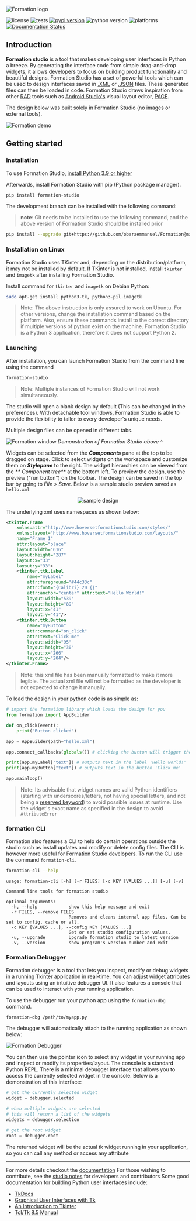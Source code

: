 ![Formation logo](https://raw.githubusercontent.com/obaraemmanuel/Formation/master/docs/_static/logo.png)

![license](https://img.shields.io/github/license/ObaraEmmanuel/Formation)
![tests](https://github.com/ObaraEmmanuel/Formation/workflows/build/badge.svg)
[![pypi version](https://img.shields.io/pypi/v/formation-studio.svg)](https://pypi.org/project/formation-studio/)
![python version](https://img.shields.io/badge/python-3.9+-blue.svg)
![platforms](https://img.shields.io/badge/Platforms-Linux%20|%20Windows%20|%20Mac%20-purple.svg)
[![Documentation Status](https://readthedocs.org/projects/formation-studio/badge/?version=latest)](https://formation-studio.readthedocs.io/en/latest/?badge=latest)
## Introduction

**Formation studio** is a tool that makes developing user interfaces in Python a breeze. By generating the interface code from simple drag-and-drop widgets, it allows developers to focus
on building product functionality and beautiful designs. Formation Studio has a set of powerful tools which can be used to design interfaces saved in
[.XML](https://en.wikipedia.org/wiki/XML) or [.JSON](https://en.wikipedia.org/wiki/JSON) files. These generated files can then be loaded in code. Formation Studio draws inspiration from other
[RAD](https://en.wikipedia.org/wiki/Rapid_application_development) tools such as
[Android Studio's](https://developer.android.com/studio) visual layout editor,
[PAGE](http://page.sourceforge.net). 

The design below was built solely in Formation Studio (no images or external tools).

![Formation demo](https://raw.githubusercontent.com/obaraemmanuel/Formation/master/docs/_static/canvas-full-demo.png)

## Getting started

### Installation

To use Formation Studio, [install Python 3.9 or higher](https://www.python.org/downloads/)

Afterwards, install Formation Studio with pip (Python package manager).

```bash
pip install formation-studio
```

The development branch can be installed with the following command:
> **note**: Git needs to be installed to use the following command, and the above version of Formation Studio should be installed prior

```bash
pip install --upgrade git+https://github.com/obaraemmanuel/Formation@master
```

### Installation on Linux

Formation Studio uses TKinter and, depending on the distribution/platform, it may not be installed by default. If TKinter is not installed, install `tkinter` and `imagetk` after installing Formation Studio.

Install command for `tkinter` and `imagetk` on Debian Python:

```bash
sudo apt-get install python3-tk, python3-pil.imagetk
```

> Note: The above instruction is only assured to work on Ubuntu. For
> other versions, change the installation command based on the platform. Also, ensure these commands install to the correct directory if multiple versions of python exist on the machine. Formation Studio is a Python 3 application, therefore it does not support Python 2.

### Launching

After installation, you can launch Formation Studio from the command line using the command

```bash
formation-studio
```

> Note: Multiple instances of Formation Studio will not work simultaneously.

The studio will open a blank design by default (This can be changed in the preferences). With detachable tool windows, Formation Studio is able to provide the flexibility to tailor to every developer's unique needs.

Multiple design files can be opened in different tabs.

![Formation window](https://raw.githubusercontent.com/obaraemmanuel/Formation/master/docs/_static/showcase.png)
*Demonstration of Formation Studio above ^*

Widgets can be selected from the _**Components**_ pane at the top to be dragged on stage. Click to select widgets
on the workspace and customize them on _**Stylepane**_ to the right. The widget hierarchies can be viewed from the _**
Component tree**_ at the bottom left. To preview the design, use the preview ("run button") on the toolbar. The design can be saved in the top bar by going to _File > Save_. Below is a sample studio preview saved
as `hello.xml`

<p align="center">
    <img alt="sample design" src="https://raw.githubusercontent.com/obaraemmanuel/Formation/master/docs/_static/hello.png"/>
</p>

The underlying xml uses namespaces as shown below:

```xml
<tkinter.Frame 
    xmlns:attr="http://www.hoversetformationstudio.com/styles/" 
    xmlns:layout="http://www.hoversetformationstudio.com/layouts/" 
    name="Frame_1" 
    attr:layout="place" 
    layout:width="616" 
    layout:height="287" 
    layout:x="33" 
    layout:y="33">
    <tkinter.ttk.Label 
        name="myLabel" 
        attr:foreground="#44c33c" 
        attr:font="{Calibri} 20 {}" 
        attr:anchor="center" attr:text="Hello World!" 
        layout:width="539" 
        layout:height="89" 
        layout:x="41" 
        layout:y="41"/>
    <tkinter.ttk.Button 
        name="myButton"
        attr:command="on_click"
        attr:text="Click me" 
        layout:width="95" 
        layout:height="30" 
        layout:x="266" 
        layout:y="204"/>
</tkinter.Frame>

```

> Note: this xml file has been manually formatted to make it more legible. The actual xml file
> will not be formatted as the developer is not expected to change it manually.

To load the design in your python code is as simple as:

```python
# import the formation library which loads the design for you
from formation import AppBuilder

def on_click(event):
    print("Button clicked")

app = AppBuilder(path="hello.xml")

app.connect_callbacks(globals()) # clicking the button will trigger the on_click function

print(app.myLabel["text"]) # outputs text in the label 'Hello world!'
print(app.myButton["text"]) # outputs text in the button 'Click me'

app.mainloop()
```

>Note: Its advisable that widget names are valid Python identifiers (starting with underscores/letters, not having special letters, and not being a [reserved keyword](https://www.programiz.com/python-programming/keyword-list)) to avoid 
>possible issues at runtime.
>Use the widget's exact name as specified in the design to avoid `AttributeError`

### formation CLI
Formation also features a CLI to help do certain operations outside the studio such
as install updates and modify or delete config files. The CLI is however more
useful for Formation Studio developers. To run the CLI use the command `formation-cli`.

```bash
formation-cli --help
```

```
usage: formation-cli [-h] [-r FILES] [-c KEY [VALUES ...]] [-u] [-v]

Command line tools for formation studio

optional arguments:
  -h, --help            show this help message and exit
  -r FILES, --remove FILES
                        Removes and cleans internal app files. Can be set to config, cache or all.
  -c KEY [VALUES ...], --config KEY [VALUES ...]
                        Get or set studio configuration values.
  -u, --upgrade         Upgrade formation studio to latest version
  -v, --version         show program's version number and exit
```

### Formation Debugger
Formation debugger is a tool that lets you inspect, modify or debug widgets in a running Tkinter application in real-time. 
You can adjust widget attributes and layouts using an intuitive debugger UI.
It also features a console that can be used to interact with your running application.

To use the debugger run your python app using the `formation-dbg` command.

```bash
formation-dbg /path/to/myapp.py
```
The debugger will automatically attach to the running application as shown below:

![Formation Debugger](https://raw.githubusercontent.com/obaraemmanuel/Formation/master/docs/_static/debugger.png)

You can then use the pointer icon to select any widget in your running app and inspect or modify its properties/layout.
The console is a standard Python REPL. There is a minimal debugger interface that allows you to access the currently
selected widget in the console. Below is a demonstration of this interface:

```python
# get the currently selected widget
widget = debugger.selected

# when multiple widgets are selected
# this will return a list of the widgets
widgets = debugger.selection

# get the root widget
root = debugger.root
```
The returned widget will be the actual tk widget running in your application, so you can call any method or access any attribute

-----------------------------
    
For more details checkout the [documentation](https://formation-studio.readthedocs.io/en/latest/)
For those wishing to contribute, see the [studio notes](https://formation-studio.readthedocs.io/en/latest/studio/architecture.html) for developers and contributors
Some good documentation for building Python user interfaces
include:

- [TkDocs](http://www.tkdocs.com)
- [Graphical User Interfaces with Tk](http://docs.python.org/3.5/library/tk.html)
- [An Introduction to Tkinter](https://web.archive.org/web/20170518202115/http://effbot.org/tkinterbook/tkinter-index.htm)
- [Tcl/Tk 8.5 Manual](http://www.tcl.tk/man/tcl8.5/) 
